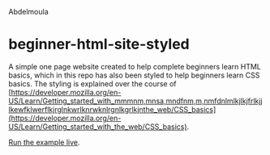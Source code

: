 
Abdelmoula



# beginner-html-site-styled
A simple one page website created to help complete beginners learn HTML basics, which in this repo has also been styled to help beginners learn CSS basics. The styling is explained over the course of [https://developer.mozilla.org/en-US/Learn/Getting_started_with_mmmnm,mnsa,mndfnm,m,nmfdnlmlkjlkjfrlkjjlkewfklwerflkjrglnkwrlknrwknlrgnlkgrlkjnthe_web/CSS_basics](https://developer.mozilla.org/en-US/Learn/Getting_started_with_the_web/CSS_basics).

[Run the example live](http://mdn.github.io/beginner-html-site-styled/).
